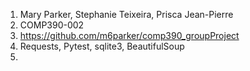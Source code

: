 1. Mary Parker, Stephanie Teixeira, Prisca Jean-Pierre
2. COMP390-002
3. https://github.com/m6parker/comp390_groupProject
4. Requests, Pytest, sqlite3, BeautifulSoup
5. 
